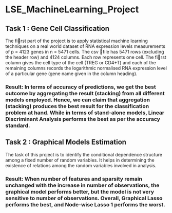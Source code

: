# LSE_MachineLearning_Project

## Task 1 : Gene Cell Classification
The first part of the project is to apply statistical machine learning techniques on a real world dataset of RNA expression levels measurements of p = 4123 genes in n = 5471
cells. The csv file has 5471 rows (excluding the header row) and 4124 columns. Each
row represents one cell. The first column gives the cell type of the cell (TREG or CD4+T)
and each of the remaining columns records the logarithmic normalised RNA expression
level of a particular gene (gene name given in the column heading).

### Result: In terms of accuracy of predictions, we get the best outcome by aggregating the result (stacking) from all different models employed. Hence, we can claim that aggregation (stacking) produces the best result for the classification problem at hand. While in terms of stand-alone models, Linear Discriminant Analysis performs the best as per the accuracy standard.

## Task 2 : Graphical Models Estimation
The task of this project is to identify the conditional dependence structure among a fixed number of random variables. It helps in determining the existence of relations among the random variables involved in analysis.

### Result: When number of features and sparsity remain unchanged with the increase in number of observations, the graphical model performs better, but the model is not very sensitive to number of observations. Overall, Graphical Lasso performs the best, and Node-wise Lasso 1 performs the worst.
